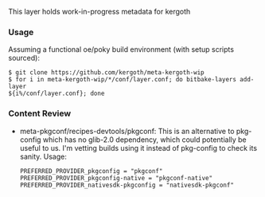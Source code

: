 This layer holds work-in-progress metadata for kergoth

### Usage

Assuming a functional oe/poky build environment (with setup scripts sourced):

    $ git clone https://github.com/kergoth/meta-kergoth-wip
    $ for i in meta-kergoth-wip/*/conf/layer.conf; do bitbake-layers add-layer
    ${i%/conf/layer.conf}; done

### Content Review

- meta-pkgconf/recipes-devtools/pkgconf: This is an alternative to pkg-config
  which has no glib-2.0 dependency, which could potentially be useful to us.
  I'm vetting builds using it instead of pkg-config to check its sanity.
  Usage:

      PREFERRED_PROVIDER_pkgconfig = "pkgconf"
      PREFERRED_PROVIDER_pkgconfig-native = "pkgconf-native"
      PREFERRED_PROVIDER_nativesdk-pkgconfig = "nativesdk-pkgconf"
